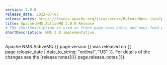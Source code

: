 ```yaml
---
version: 2.0.0
release_date: 2022-07-07
release_notes: https://issues.apache.org/jira/secure/ReleaseNote.jspa?projectId=12311201&version=12352047
title: Apache.NMS.ActiveMQ 2.0.0 Release
# The shortDescription is used on front page news entry and news feed pages
shortDescription: NMS 2.0 implementation.
---
```


Apache NMS.ActiveMQ {{ page.version }} was released on {{ page.release_date | date_to_string: "ordinal", "US" }}. For details of the changes see the [release notes]({{ page.release_notes }}).
